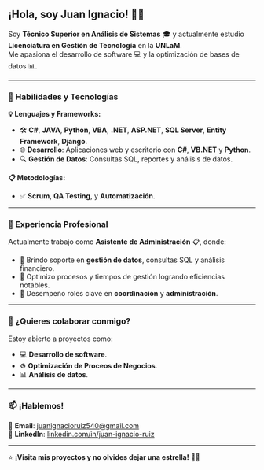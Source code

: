## **¡Hola, soy Juan Ignacio!** 👋🚀

Soy **Técnico Superior en Análisis de Sistemas** 🎓 y actualmente estudio **Licenciatura en Gestión de Tecnología** en la **UNLaM**.  
Me apasiona el desarrollo de software 💻 y la optimización de bases de datos 📊.

---

### **🚀 Habilidades y Tecnologías**
**💡 Lenguajes y Frameworks:**
- 🛠 **C#**, **JAVA**, **Python**, **VBA**, **.NET**, **ASP.NET**, **SQL Server**, **Entity Framework**, **Django**.  
- 🌐 **Desarrollo**: Aplicaciones web y escritorio con **C#**, **VB.NET** y **Python**.  
- 🔍 **Gestión de Datos**: Consultas SQL, reportes y análisis de datos.

**📋 Metodologías:**
- ✅ **Scrum**, **QA Testing**, y **Automatización**.

---

### **💼 Experiencia Profesional**
Actualmente trabajo como **Asistente de Administración** 📋, donde:
- 🧠 Brindo soporte en **gestión de datos**, consultas SQL y análisis financiero.
- 🚀 Optimizo procesos y tiempos de gestión logrando eficiencias notables.
- 🤝 Desempeño roles clave en **coordinación** y **administración**.

---

### **🤝 ¿Quieres colaborar conmigo?**
Estoy abierto a proyectos como:
- 💻 **Desarrollo de software**.  
- ⚙️ **Optimización de Proceos de Negocios**.  
- 📊 **Análisis de datos**.

---

### **📫 ¡Hablemos!**
📩 **Email**: [juanignacioruiz540@gmail.com](mailto:juanignacioruiz540@gmail.com)  
💼 **LinkedIn**: [linkedin.com/in/juan-ignacio-ruiz](https://linkedin.com/in/juan-ignacio-ruiz)  

---

⭐ **¡Visita mis proyectos y no olvides dejar una estrella!** 🌟✨


